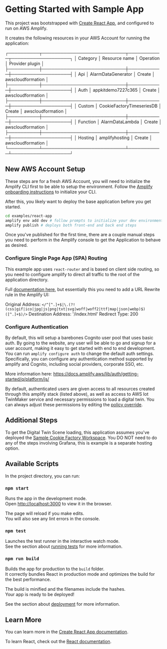 # Getting Started with Sample App

This project was bootstrapped with [Create React App](https://github.com/facebook/create-react-app), and configured to run on AWS Amplify.

It creates the following resources in your AWS Account for running the application:

┌──────────┬───────────────────────────┬───────────┬───────────────────┐
│ Category │ Resource name             │ Operation │ Provider plugin   │
├──────────┼───────────────────────────┼───────────┼───────────────────┤
│ Api      │ AlarmDataGenerator        │ Create    │ awscloudformation │
├──────────┼───────────────────────────┼───────────┼───────────────────┤
│ Auth     │ appkitdemo7227c365        │ Create    │ awscloudformation │
├──────────┼───────────────────────────┼───────────┼───────────────────┤
│ Custom   │ CookieFactoryTimeseriesDB │ Create    │ awscloudformation │
├──────────┼───────────────────────────┼───────────┼───────────────────┤
│ Function │ AlarmDataLambda           │ Create    │ awscloudformation │
├──────────┼───────────────────────────┼───────────┼───────────────────┤
│ Hosting  │ amplifyhosting            │ Create    │ awscloudformation │
└──────────┴───────────────────────────┴───────────┴───────────────────┘

## New AWS Account Setup

These steps are for a fresh AWS Account, you will need to initialize the Amplify CLI first to be able to setup the environment. Follow the [Amplify onboarding instructions](https://docs.amplify.aws/cli/start/install/#configure-the-amplify-cli) to initialize your CLI.

After this, you likely want to deploy the base application before you get started.

```bash
cd examples/react-app
amplify env add dev # follow prompts to initialize your dev environment
amplify publish # deploys both front-end and back end steps
```

Once you've published for the first time, there are a couple manual steps you need to perform in the Amplify console to get the Application to behave as desired.

### Configure Single Page App (SPA) Routing
This example app uses `react-router` and is based on client side routing, so you need to configure amplify to direct all traffic to the root of the application directory.

Full [documentation here](https://docs.aws.amazon.com/amplify/latest/userguide/redirects.html#redirects-for-single-page-web-apps-spa), but essentially this you need to add a URL Rewrite rule in the Amplify UI:

Original Address: `</^[^.]+$|\.(?!(css|gif|ico|jpg|js|png|txt|svg|woff|woff2|ttf|map|json|webp)$)([^.]+$)/>`
Destination Address: '/index.html'
Redirect Type: 200

### Configure Authentication
By default, this will setup a barebones Cognito user pool that uses basic auth. By going to the website, any user will be able to go and signup for a user account, making it easy to get started with end to end development. You can run `amplify configure auth` to change the default auth settings. Specifically, you can configure any authentication method supported by amplify and Cognito, including social providers, corporate SSO, etc.

More information here: https://docs.amplify.aws/lib/auth/getting-started/q/platform/js/

By default, authenticated users are given access to all resources created through this amplify stack (listed above), as well as access to AWS Iot TwinMaker service and necessary permissions to load a digital twin. You can always adjust these permissions by editing the [policy override](/amplify/backend/awscloudformation/override.ts).

## Additional Steps

To get the Digital Twin Scene loading, this application assumes you've deployed the [Sample Cookie Factory Workspace](https://github.com/aws-samples/aws-iot-twinmaker-samples#deploying-the-sample-cookie-factory-workspace). You DO NOT need to do any of the steps involving Grafana, this is example is a separate hosting option.

## Available Scripts

In the project directory, you can run:

### `npm start`

Runs the app in the development mode.\
Open [http://localhost:3000](http://localhost:3000) to view it in the browser.

The page will reload if you make edits.\
You will also see any lint errors in the console.

### `npm test`

Launches the test runner in the interactive watch mode.\
See the section about [running tests](https://facebook.github.io/create-react-app/docs/running-tests) for more information.

### `npm run build`

Builds the app for production to the `build` folder.\
It correctly bundles React in production mode and optimizes the build for the best performance.

The build is minified and the filenames include the hashes.\
Your app is ready to be deployed!

See the section about [deployment](https://facebook.github.io/create-react-app/docs/deployment) for more information.

## Learn More

You can learn more in the [Create React App documentation](https://facebook.github.io/create-react-app/docs/getting-started).

To learn React, check out the [React documentation](https://reactjs.org/).
